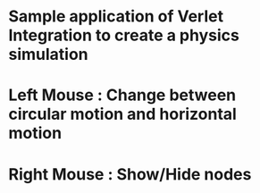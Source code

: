 # Sample application of Verlet Integration to create a physics simulation
# Left Mouse : Change between circular motion and horizontal motion
# Right Mouse : Show/Hide nodes